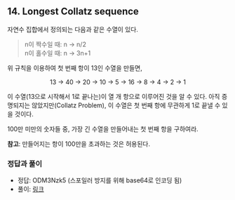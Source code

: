 ## 14. Longest Collatz sequence

자연수 집합에서 정의되는 다음과 같은 수열이 있다.

> n이 짝수일 때: n &rarr; n/2<br>
> n이 홀수일 때: n &rarr; 3n+1

위 규칙을 이용하여 첫 번째 항이 13인 수열을 만들면,

<p align="center">
  13 &rarr; 40 &rarr; 20 &rarr; 10 &rarr; 5 &rarr; 16 &rarr; 8 &rarr; 4 &rarr; 2 &rarr; 1
</p>

이 수열(13으로 시작해서 1로 끝나는)이 열 개 항으로 이루어진 것을 알 수 있다. 아직 증명되지는 않았지만(Collatz Problem), 이 수열은 첫 번째 항에 무관하게 1로 끝낼 수 있을 것이다.

100만 미만의 숫자들 중, 가장 긴 수열을 만들어내는 첫 번째 항을 구하여라.

**참고**: 만들어지는 항이 100만을 초과하는 것은 허용된다.

### 정답과 풀이

* 정답: ODM3Nzk5 (스포일러 방지를 위해 base64로 인코딩 됨)
* 풀이: [링크](./explanation.md)
